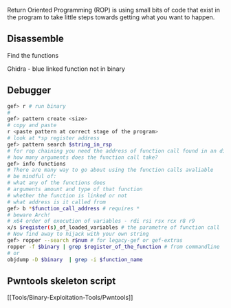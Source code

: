 Return Oriented Programming (ROP) is using small bits of code that exist in the program to take little steps towards getting what you want to happen.

## Disassemble

Find the functions 

Ghidra - blue linked function not in binary

## Debugger 

```bash
gef> r # run binary
# 
gef> pattern create <size>
# copy and paste 
r <paste pattern at correct stage of the program>
# look at *sp register address 
gef> pattern search $string_in_rsp
# for rop chaining you need the address of function call found in an disassembler
# how many arguments does the function call take?
gef> info functions
# There are many way to go about using the function calls avaliable
# be mindful of:
# what any of the functions does
# arguments amount and type of that function
# whether the function is linked or not
# what address is it called from
gef> b *$function_call_address # requires *
# beware Arch!
# x64 order of execution of variables - rdi rsi rsx rcx r8 r9
x/s $register(s)_of_loaded_variables # the parametre of function call
# Now find away to hijack with your own string
gef> ropper --search r$num # for legacy-gef or gef-extras
ropper -f $binary | grep $register_of_the_function # from commandline
# or 
objdump -D $binary  | grep -i $function_name
``` 


## Pwntools skeleton script

[[Tools/Binary-Exploitation-Tools/Pwntools]]